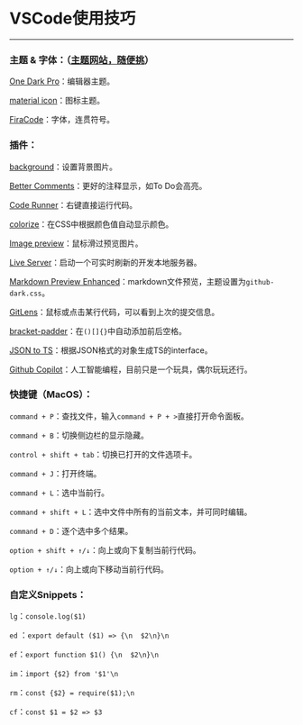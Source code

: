 # VSCode使用技巧

------

### 主题 & 字体：（[主题网站，随便挑](https://vscodethemes.com/)）

[One Dark Pro](https://github.com/Binaryify/OneDark-Pro)：编辑器主题。

[material icon](https://github.com/material-extensions/vscode-material-icon-theme)：图标主题。

[FiraCode](https://github.com/tonsky/FiraCode)：字体，连贯符号。



### 插件：

[background](https://github.com/shalldie/vscode-background)：设置背景图片。

[Better Comments](https://marketplace.visualstudio.com/items?itemName=aaron-bond.better-comments)：更好的注释显示，如To Do会高亮。

[Code Runner](https://marketplace.visualstudio.com/items?itemName=formulahendry.code-runner)：右键直接运行代码。

[colorize](https://marketplace.visualstudio.com/items?itemName=kamikillerto.vscode-colorize)：在CSS中根据颜色值自动显示颜色。

[Image preview](https://marketplace.visualstudio.com/items?itemName=kisstkondoros.vscode-gutter-preview)：鼠标滑过预览图片。

[Live Server](https://github.com/ritwickdey/vscode-live-server-plus-plus)：启动一个可实时刷新的开发本地服务器。

[Markdown Preview Enhanced](https://marketplace.visualstudio.com/items?itemName=shd101wyy.markdown-preview-enhanced)：markdown文件预览，主题设置为`github-dark.css`。

[GitLens](https://marketplace.visualstudio.com/items?itemName=eamodio.gitlens)：鼠标或点击某行代码，可以看到上次的提交信息。

[bracket-padder](https://marketplace.visualstudio.com/items?itemName=viablelab.bracket-padder)：在`()[]{}`中自动添加前后空格。

[JSON to TS](https://marketplace.visualstudio.com/items?itemName=MariusAlchimavicius.json-to-ts)：根据JSON格式的对象生成TS的interface。

[Github Copilot](https://copilot.github.com/)：人工智能编程，目前只是一个玩具，偶尔玩玩还行。



### 快捷键（MacOS）：

`command + P`：查找文件，输入`command + P + >`直接打开命令面板。

`command + B`：切换侧边栏的显示隐藏。

`control + shift + tab`：切换已打开的文件选项卡。

`command + J`：打开终端。

`command + L`：选中当前行。

`command + shift + L`：选中文件中所有的当前文本，并可同时编辑。

`command + D`：逐个选中多个结果。

`option + shift + ↑/↓`：向上或向下复制当前行代码。

`option + ↑/↓`：向上或向下移动当前行代码。



### 自定义Snippets：

`lg`：`console.log($1)`

`ed` ：`export default ($1) => {\n  $2\n}\n`

`ef`：`export function $1() {\n  $2\n}\n`

`im`：`import {$2} from '$1'\n`

`rm`：`const {$2} = require($1);\n`

`cf`：`const $1 = $2 => $3`

